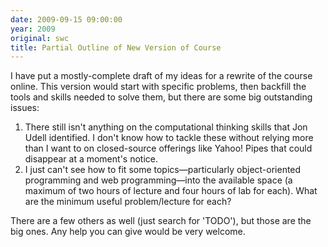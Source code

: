 ```yaml
---
date: 2009-09-15 09:00:00
year: 2009
original: swc
title: Partial Outline of New Version of Course
---
```

<p>I have put a mostly-complete draft of my ideas for a rewrite of the course online.  This version would start with specific problems, then backfill the tools and skills needed to solve them, but there are some big outstanding issues:</p>
<ol>
<li>There still isn't anything on the computational thinking skills that Jon Udell identified.  I don't know how to tackle these without relying more than I want to on closed-source offerings like Yahoo! Pipes that could disappear at a moment's notice.</li>
<li>I just can't see how to fit some topics&mdash;particularly object-oriented programming and web programming&mdash;into the available space (a maximum of two hours of lecture and four hours of lab for each). What are the minimum useful problem/lecture for each?</li>
</ol>
<p>There are a few others as well (just search for 'TODO'), but those are the big ones.  Any help you can give would be very welcome.</p>
